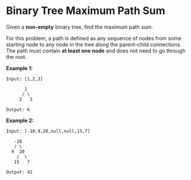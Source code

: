 # Binary Tree Maximum Path Sum

Given a **non-empty** binary tree, find the maximum path sum.

For this problem, a path is defined as any sequence of nodes from some starting node to any node in the tree along the parent-child connections. The path must contain **at least one node** and does not need to go through the root.

**Example 1:**

```pseudo
Input: [1,2,3]

       1
      / \
     2   3

Output: 6
```

**Example 2:**

```pseudo
Input: [-10,9,20,null,null,15,7]

   -10
   / \
  9  20
    /  \
   15   7

Output: 42
```
